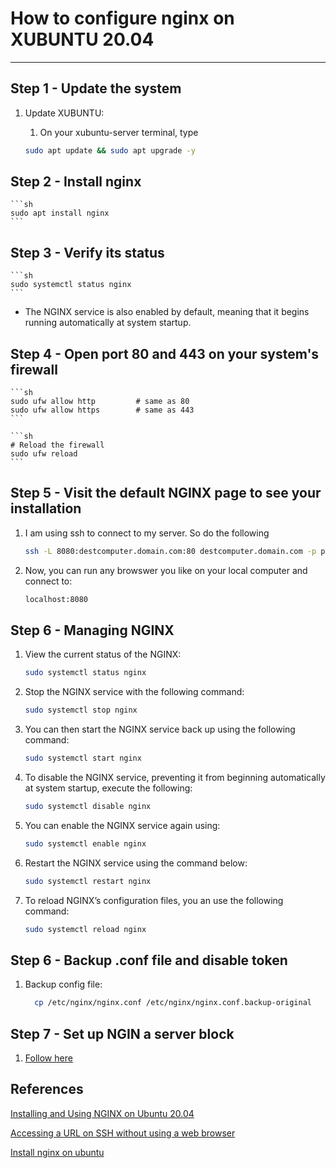 #  How to configure nginx on XUBUNTU 20.04

-----------------------------------------------------
##  Step 1 -  Update the system

1. Update XUBUNTU: 

    1. On your xubuntu-server terminal, type
    
    ```sh
    sudo apt update && sudo apt upgrade -y
    ```

## Step 2 - Install nginx

    ```sh
    sudo apt install nginx
    ```

## Step 3 - Verify its status

    ```sh
    sudo systemctl status nginx
    ```

- The NGINX service is also enabled by default, meaning that it begins running automatically at system startup.


## Step 4 - Open port 80 and 443 on your system's firewall

    ```sh
    sudo ufw allow http         # same as 80
    sudo ufw allow https        # same as 443
    ```
    
    ```sh
    # Reload the firewall
    sudo ufw reload
    ```  

## Step 5 - Visit the default NGINX page to see your installation

1. I am using ssh to connect to my server. So do the following

    ```sh
    ssh -L 8080:destcomputer.domain.com:80 destcomputer.domain.com -p portnumber
    ```

2. Now, you can run any browswer you like on your local computer and connect to:

    ```sh
    localhost:8080
    ```

## Step 6 - Managing NGINX

1. View the current status of the NGINX:

    ```sh
    sudo systemctl status nginx
    ```

2. Stop the NGINX service with the following command:

    ```sh
    sudo systemctl stop nginx
    ```

3. You can then start the NGINX service back up using the following command:

    ```sh
    sudo systemctl start nginx
    ```

4. To disable the NGINX service, preventing it from beginning automatically at system startup, execute the following:

    ```sh
    sudo systemctl disable nginx
    ```
    
5. You can enable the NGINX service again using:

    ```sh
    sudo systemctl enable nginx
    ```

6. Restart the NGINX service using the command below:

    ```sh
    sudo systemctl restart nginx
    ```

7. To reload NGINX’s configuration files, you an use the following command:

    ```sh
    sudo systemctl reload nginx
    ```

## Step 6 - Backup .conf file and disable token

1. Backup config file:

    ```sh
      cp /etc/nginx/nginx.conf /etc/nginx/nginx.conf.backup-original
    ```


## Step 7 - Set up NGIN a server block 

1. [Follow here](https://phoenixnap.com/kb/install-nginx-on-ubuntu#htoc-set-up-a-simple-server-block)



## References

[Installing and Using NGINX on Ubuntu 20.04](https://www.linode.com/docs/guides/how-to-install-and-use-nginx-on-ubuntu-20-04/)

[Accessing a URL on SSH without using a web browser](https://superuser.com/questions/139426/accessing-a-url-on-ssh-without-using-a-web-browser)

[Install nginx on ubuntu](https://phoenixnap.com/kb/install-nginx-on-ubuntu#htoc-set-up-a-simple-server-block)
